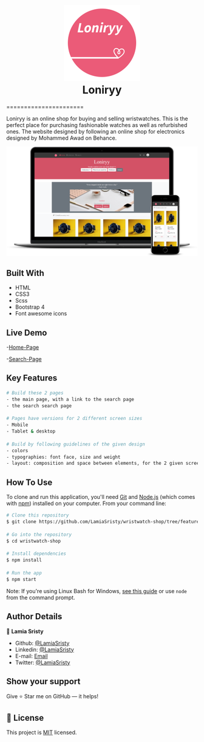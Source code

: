 <h1 align="center">
  <br>
  <a href="https://raw.githack.com/LamiaSristy/wristwatch-shop/feature1/index.html">
    <img src="assets/img/Logo.png" alt="Loniryy logo" title="Loniryy" width="200"></a>
  <br>
      Loniryy 
      
  <br>
</h1>
======================


Loniryy is an online shop for buying and selling wristwatches. This is the perfect place for purchasing fashionable watches as well as refurbished ones. 
The website designed by following an online shop for electronics designed by Mohammed Awad on Behance.

<img src="assets/img/screenshot.png">


## Built With

- HTML
- CSS3
- Scss
- Bootstrap 4
- Font awesome icons

## Live Demo

-[Home-Page](https://raw.githack.com/LamiaSristy/wristwatch-shop/feature1/index.html)

-[Search-Page](https://raw.githack.com/LamiaSristy/wristwatch-shop/feature1/search.html)


## Key Features
```bash
# Build these 2 pages
- the main page, with a link to the search page
- the search search page

# Pages have versions for 2 different screen sizes
- Mobile
- Tablet & desktop

# Build by following guidelines of the given design
- colors
- typographies: font face, size and weight
- layout: composition and space between elements, for the 2 given screen sizes
```


## How To Use

To clone and run this application, you'll need [Git](https://git-scm.com) and [Node.js](https://nodejs.org/en/download/) (which comes with [npm](http://npmjs.com)) installed on your computer. From your command line:

```bash
# Clone this repository
$ git clone https://github.com/LamiaSristy/wristwatch-shop/tree/feature1

# Go into the repository
$ cd wristwatch-shop

# Install dependencies
$ npm install

# Run the app
$ npm start
```

Note: If you're using Linux Bash for Windows, [see this guide](https://www.howtogeek.com/261575/how-to-run-graphical-linux-desktop-applications-from-windows-10s-bash-shell/) or use `node` from the command prompt.

## Author Details

👤 **Lamia Sristy**

- Github: [@LamiaSristy](https://github.com/LamiaSristy)
- Linkedin: [@LamiaSristy](https://www.linkedin.com/in/lamia-hemayet-sristy/)
- E-mail: <a href="mailto:lamiasristy@gmail.com?subject=Hello Lamia!">Email</a>  
- Twitter: [@LamiaSristy](https://twitter.com/lsristy1)


## Show your support

Give ⭐ Star me on GitHub — it helps!

## 📝 License

This project is [MIT](lic.url) licensed.
